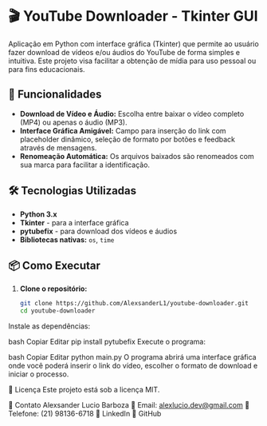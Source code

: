 # 🎬 YouTube Downloader - Tkinter GUI

Aplicação em Python com interface gráfica (Tkinter) que permite ao usuário fazer download de vídeos e/ou áudios do YouTube de forma simples e intuitiva. Este projeto visa facilitar a obtenção de mídia para uso pessoal ou para fins educacionais.

## 🚀 Funcionalidades

- **Download de Vídeo e Áudio:** Escolha entre baixar o vídeo completo (MP4) ou apenas o áudio (MP3).
- **Interface Gráfica Amigável:** Campo para inserção do link com placeholder dinâmico, seleção de formato por botões e feedback através de mensagens.
- **Renomeação Automática:** Os arquivos baixados são renomeados com sua marca para facilitar a identificação.

## 🛠️ Tecnologias Utilizadas

- **Python 3.x**
- **Tkinter** - para a interface gráfica
- **pytubefix** - para download dos vídeos e áudios
- **Bibliotecas nativas:** `os`, `time`

## 📦 Como Executar

1. **Clone o repositório:**

   ```bash
   git clone https://github.com/AlexsanderL1/youtube-downloader.git
   cd youtube-downloader
Instale as dependências:

bash
Copiar
Editar
pip install pytubefix
Execute o programa:

bash
Copiar
Editar
python main.py
O programa abrirá uma interface gráfica onde você poderá inserir o link do vídeo, escolher o formato de download e iniciar o processo.

📄 Licença
Este projeto está sob a licença MIT.

👤 Contato
Alexsander Lucio Barboza
📧 Email: alexlucio.dev@gmail.com
📱 Telefone: (21) 98136-6718
🔗 LinkedIn
🐙 GitHub
